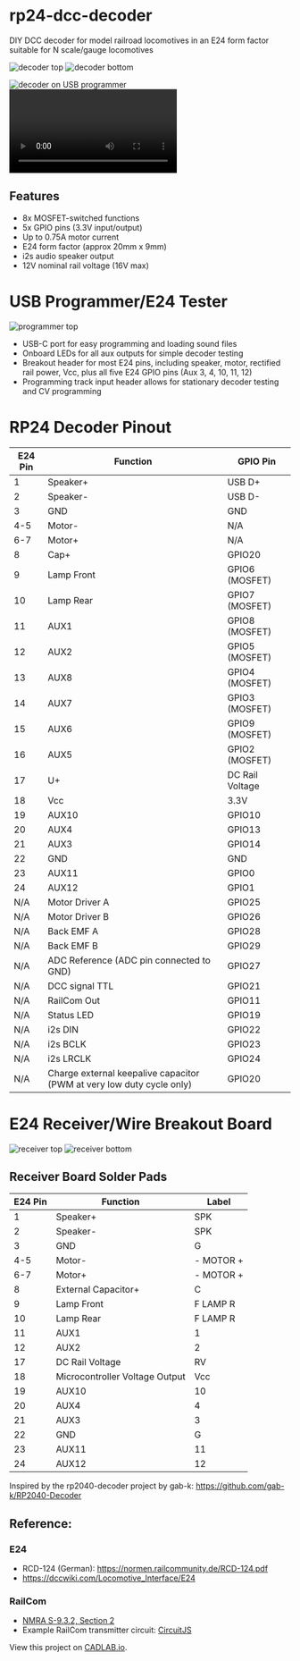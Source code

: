 # rp24-dcc-decoder
DIY DCC decoder for model railroad locomotives in an E24 form factor suitable for N scale/gauge locomotives

![decoder top](images/rp2350-decoder-top.png)
![decoder bottom](images/rp2350-decoder-bottom.png)

![decoder on USB programmer](images/decoder-on-usb-programmer.jpg)
![decoder being read by JMRI](images/decoder-in-jmri.mp4)

## Features
- 8x MOSFET-switched functions
- 5x GPIO pins (3.3V input/output)
- Up to 0.75A motor current
- E24 form factor (approx 20mm x 9mm)
- i2s audio speaker output
- 12V nominal rail voltage (16V max)

# USB Programmer/E24 Tester
![programmer top](images/rp24-usb-tester-top.png)
- USB-C port for easy programming and loading sound files
- Onboard LEDs for all aux outputs for simple decoder testing
- Breakout header for most E24 pins, including speaker, motor, rectified rail power, Vcc, plus all five E24 GPIO pins (Aux 3, 4, 10, 11, 12)
- Programming track input header allows for stationary decoder testing and CV programming

# RP24 Decoder Pinout
| E24 Pin | Function | GPIO Pin |
| --- | --- | --- |
| 1 | Speaker+ | USB D+ |
| 2 | Speaker- | USB D- |
| 3 | GND | GND |
| 4-5 | Motor- | N/A |
| 6-7 | Motor+ | N/A |
| 8 | Cap+ | GPIO20 |
| 9 | Lamp Front | GPIO6 (MOSFET) |
| 10 | Lamp Rear | GPIO7 (MOSFET) |
| 11 | AUX1 | GPIO8 (MOSFET) |
| 12 | AUX2 | GPIO5 (MOSFET) |
| 13 | AUX8 | GPIO4 (MOSFET) |
| 14 | AUX7 | GPIO3 (MOSFET) |
| 15 | AUX6 | GPIO9 (MOSFET) |
| 16 | AUX5 | GPIO2 (MOSFET) |
| 17 | U+ | DC Rail Voltage |
| 18 | Vcc | 3.3V |
| 19 | AUX10 | GPIO10 |
| 20 | AUX4 | GPIO13 |
| 21 | AUX3 | GPIO14 |
| 22 | GND | GND |
| 23 | AUX11 | GPIO0 |
| 24 | AUX12 | GPIO1 |
| N/A | Motor Driver A | GPIO25 |
| N/A | Motor Driver B | GPIO26 |
| N/A | Back EMF A | GPIO28 |
| N/A | Back EMF B | GPIO29 |
| N/A | ADC Reference (ADC pin connected to GND)| GPIO27 |
| N/A | DCC signal TTL | GPIO21 |
| N/A | RailCom Out | GPIO11 |
| N/A | Status LED | GPIO19 |
| N/A | i2s DIN | GPIO22 |
| N/A | i2s BCLK | GPIO23 |
| N/A | i2s LRCLK | GPIO24 |
| N/A | Charge external keepalive capacitor (PWM at very low duty cycle only) | GPIO20 |

# E24 Receiver/Wire Breakout Board
![receiver top](images/e24-receiver-board-top.png)
![receiver bottom](images/e24-receiver-board-bottom.png)

## Receiver Board Solder Pads
| E24 Pin | Function | Label |
| --- | --- | --- |
| 1 | Speaker+ | SPK |
| 2 | Speaker- | SPK |
| 3 | GND | G |
| 4-5 | Motor- | - MOTOR + |
| 6-7 | Motor+ | - MOTOR + |
| 8 | External Capacitor+ | C |
| 9 | Lamp Front | F LAMP R |
| 10 | Lamp Rear | F LAMP R |
| 11 | AUX1 | 1 |
| 12 | AUX2 | 2 |
| 17 | DC Rail Voltage | RV |
| 18 | Microcontroller Voltage Output | Vcc |
| 19 | AUX10 | 10 |
| 20 | AUX4 | 4 |
| 21 | AUX3 | 3 |
| 22 | GND | G |
| 23 | AUX11 | 11 |
| 24 | AUX12 | 12 |

Inspired by the rp2040-decoder project by gab-k: https://github.com/gab-k/RP2040-Decoder

## Reference:
### E24
- RCD-124 (German): https://normen.railcommunity.de/RCD-124.pdf
- https://dccwiki.com/Locomotive_Interface/E24
### RailCom
- [NMRA S-9.3.2, Section 2](https://www.nmra.org/sites/default/files/s-9.3.2_2012_12_10.pdf)
- Example RailCom transmitter circuit: [CircuitJS](https://www.falstad.com/circuit/circuitjs.html?ctz=CQAgjCAMB0l3BWcMBMcUHYMGZIA4UA2ATmIxAUgoqoQFMBaMMAKABdkUAWEFbkYoSp8eVJr2h9CKBIS6E8kQrgyRsjPCAYZJM4vgxCU2E90bNecEABM6AMwCGAVwA2bdgMO8MKTj0y+YhDY0GB4XAgmkFwoYAhg0sRaKLrSsvKKypCq6gyaaFS2jq7uAE5+4EIVIlC8KCzlgsI+IHiC3oEgCnAsAEoVzL5gkPxcmlRUXFQh2LUT0Ageg9MIQ2E82Ku1EDDZxG1cU-FywwhJMMwI8iRoMXKr8paF9s5uSyMbW2SEIJudO7AMPtiIc0DIwAVsD9hFYiq8yhU-uAIStOt1ICwAMqtdoBECGfItKgQRwuADOdFq9QA5viFLw8JoCb8oXMWLTmOFfvTOTwphMoCxsKoKvIeMsQGLfmyAO7VfjDfgyaEsOVNXhTARVPEYtXalrfDqCuWK8UQrXE826i2VKjqtDjVU2wZ0zQu63Ml3M5XG6qMxFba2GqGaQ3831hqymyVWa3R8PRpFx9Ysn4Q7C+Ewqk3GTOs9O+KVB81S4jmrMR8us4OsuO5yVyZFoBuiJ3xxtlwuNjHC4kfJsDKqzCZO9UusdVDFAA)

View this project on [CADLAB.io](https://cadlab.io/project/28797). 